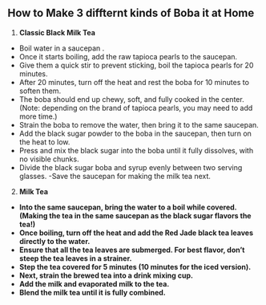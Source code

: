 ## How to Make 3 diffternt kinds of Boba it at Home ##
 1. <B> Classic Black Milk Tea</b> <br>
- Boil water in a saucepan .
- Once it starts boiling, add the raw tapioca pearls to the saucepan.
- Give them a quick stir to prevent sticking, boil the tapioca pearls for 20 minutes.
- After 20 minutes, turn off the heat and rest the boba for 10 minutes to soften them.
- The boba should end up chewy, soft, and fully cooked in the center.
(Note: depending on the brand of tapioca pearls, you may need to add more time.)
- Strain the boba to remove the water, then bring it to the same saucepan.
- Add the black sugar powder to the boba in the saucepan, then turn on the heat to low.
- Press and mix the black sugar into the boba until it fully dissolves, with no visible chunks.
- Divide the black sugar boba and syrup evenly between two serving glasses.
-Save the saucepan for making the milk tea next.
2. <b> Milk Tea <b>
- Into the same saucepan, bring the water to a boil while covered.
(Making the tea in the same saucepan as the black sugar flavors the tea!)
- Once boiling, turn off the heat and add the Red Jade black tea leaves directly to the water.
- Ensure that all the tea leaves are submerged. For best flavor, don’t steep the tea leaves in a strainer.
- Step the tea covered for 5 minutes (10 minutes for the iced version).
- Next, strain the brewed tea into a drink mixing cup.
- Add the milk and evaporated milk to the tea.
- Blend the milk tea until it is fully combined.


